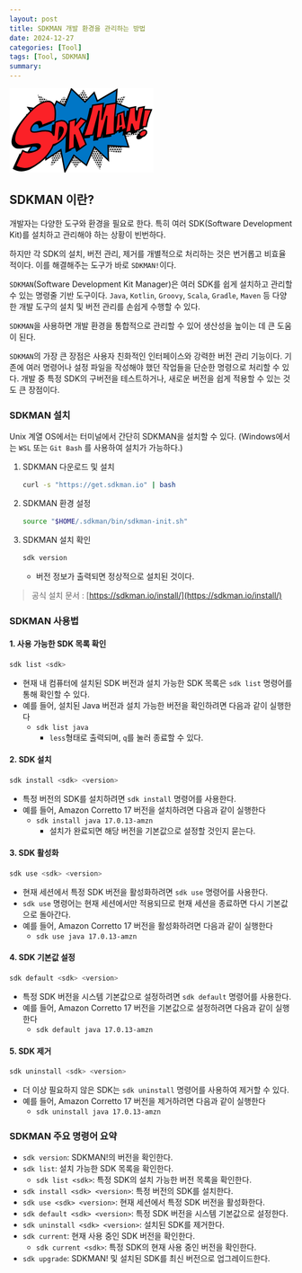 ```yaml
---
layout: post
title: SDKMAN 개발 환경을 관리하는 방법
date: 2024-12-27
categories: [Tool]
tags: [Tool, SDKMAN]
summary: 
---
```


![image](/assets/img/2024-12-27-SDKMAN/2024-12-27-14-04-16.png)

## SDKMAN 이란?

개발자는 다양한 도구와 환경을 필요로 한다. 특히 여러 SDK(Software Development Kit)를 설치하고 관리해야 하는 상황이 빈번하다.

하지만 각 SDK의 설치, 버전 관리, 제거를 개별적으로 처리하는 것은 번거롭고 비효율적이다. 이를 해결해주는 도구가 바로 `SDKMAN!`이다.

`SDKMAN`(Software Development Kit Manager)은 여러 SDK를 쉽게 설치하고 관리할 수 있는 명령줄 기반 도구이다. `Java`, `Kotlin`, `Groovy`, `Scala`, `Gradle`, `Maven` 등 다양한 개발 도구의 설치 및 버전 관리를 손쉽게 수행할 수 있다.

`SDKMAN`을 사용하면 개발 환경을 통합적으로 관리할 수 있어 생산성을 높이는 데 큰 도움이 된다.

`SDKMAN`의 가장 큰 장점은 사용자 친화적인 인터페이스와 강력한 버전 관리 기능이다. 기존에 여러 명령어나 설정 파일을 작성해야 했던 작업들을 단순한 명령으로 처리할 수 있다. 개발 중 특정 SDK의 구버전을 테스트하거나, 새로운 버전을 쉽게 적용할 수 있는 것도 큰 장점이다.

### SDKMAN 설치

Unix 계열 OS에서는 터미널에서 간단히 SDKMAN을 설치할 수 있다. (Windows에서는 `WSL` 또는 `Git Bash` 를 사용하여 설치가 가능하다.)

1. SDKMAN 다운로드 및 설치

    ```bash
    curl -s "https://get.sdkman.io" | bash
    ```

2. SDKMAN 환경 설정

    ```bash
    source "$HOME/.sdkman/bin/sdkman-init.sh"
    ```

3. SDKMAN 설치 확인

    ```bash
    sdk version
    ```

   - 버전 정보가 출력되면 정상적으로 설치된 것이다.

> 공식 설치 문서 : [https://sdkman.io/install/](https://sdkman.io/install/)

### SDKMAN 사용법

#### 1. 사용 가능한 SDK 목록 확인

```bash
sdk list <sdk>
```

- 현재 내 컴퓨터에 설치된 SDK 버전과 설치 가능한 SDK 목록은 `sdk list` 명령어를 통해 확인할 수 있다.
- 예를 들어, 설치된 Java 버전과 설치 가능한 버전을 확인하려면 다음과 같이 실행한다
  - `sdk list java`
    - `less`형태로 출력되며, `q`를 눌러 종료할 수 있다.

#### 2. SDK 설치

```bash
sdk install <sdk> <version>
```

- 특정 버전의 SDK를 설치하려면 `sdk install` 명령어를 사용한다.
- 예를 들어, Amazon Corretto 17 버전을 설치하려면 다음과 같이 실행한다
  - `sdk install java 17.0.13-amzn`
    - 설치가 완료되면 해당 버전을 기본값으로 설정할 것인지 묻는다.

#### 3. SDK 활성화

```bash
sdk use <sdk> <version>
```

- 현재 세션에서 특정 SDK 버전을 활성화하려면 `sdk use` 명령어를 사용한다.
- `sdk use` 명령어는 현재 세션에서만 적용되므로 현재 세션을 종료하면 다시 기본값으로 돌아간다.
- 예를 들어, Amazon Corretto 17 버전을 활성화하려면 다음과 같이 실행한다
  - `sdk use java 17.0.13-amzn`

#### 4. SDK 기본값 설정

```bash
sdk default <sdk> <version>
```

- 특정 SDK 버전을 시스템 기본값으로 설정하려면 `sdk default` 명령어를 사용한다.
- 예를 들어, Amazon Corretto 17 버전을 기본값으로 설정하려면 다음과 같이 실행한다
  - `sdk default java 17.0.13-amzn`

#### 5. SDK 제거

```bash
sdk uninstall <sdk> <version>
```

- 더 이상 필요하지 않은 SDK는 `sdk uninstall` 명령어를 사용하여 제거할 수 있다.
- 예를 들어, Amazon Corretto 17 버전을 제거하려면 다음과 같이 실행한다
  - `sdk uninstall java 17.0.13-amzn`

### SDKMAN 주요 명령어 요약

- `sdk version`: SDKMAN!의 버전을 확인한다.
- `sdk list`: 설치 가능한 SDK 목록을 확인한다.
  - `sdk list <sdk>`: 특정 SDK의 설치 가능한 버전 목록을 확인한다.
- `sdk install <sdk> <version>`: 특정 버전의 SDK를 설치한다.
- `sdk use <sdk> <version>`: 현재 세션에서 특정 SDK 버전을 활성화한다.
- `sdk default <sdk> <version>`: 특정 SDK 버전을 시스템 기본값으로 설정한다.
- `sdk uninstall <sdk> <version>`: 설치된 SDK를 제거한다.
- `sdk current`: 현재 사용 중인 SDK 버전을 확인한다.
  - `sdk current <sdk>`: 특정 SDK의 현재 사용 중인 버전을 확인한다.
- `sdk upgrade`: SDKMAN! 및 설치된 SDK를 최신 버전으로 업그레이드한다.
